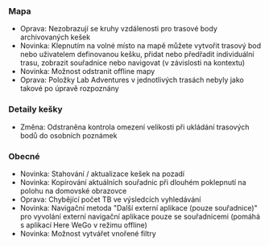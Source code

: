 
### Mapa
- Oprava: Nezobrazují se kruhy vzdálenosti pro trasové body archivovaných kešek
- Novinka: Klepnutím na volné místo na mapě můžete vytvořit trasový bod nebo uživatelem definovanou kešku, přidat nebo předřadit individuální trasu, zobrazit souřadnice nebo navigovat (v závislosti na kontextu)
- Novinka: Možnost odstranit offline mapy
- Oprava: Položky Lab Adventures v jednotlivých trasách nebyly jako takové po úpravě rozpoznány

### Detaily kešky
- Změna: Odstraněna kontrola omezení velikosti při ukládání trasových bodů do osobních poznámek

### Obecné
- Novinka: Stahování / aktualizace kešek na pozadí
- Novinka: Kopírování aktuálních souřadnic při dlouhém poklepnutí na polohu na domovské obrazovce
- Oprava: Chybějící počet TB ve výsledcích vyhledávání
- Novinka: Navigační metoda "Další externí aplikace (pouze souřadnice)" pro vyvolání externí navigační aplikace pouze se souřadnicemi (pomáhá s aplikací Here WeGo v režimu offline)
- Novinka: Možnost vytvářet vnořené filtry
